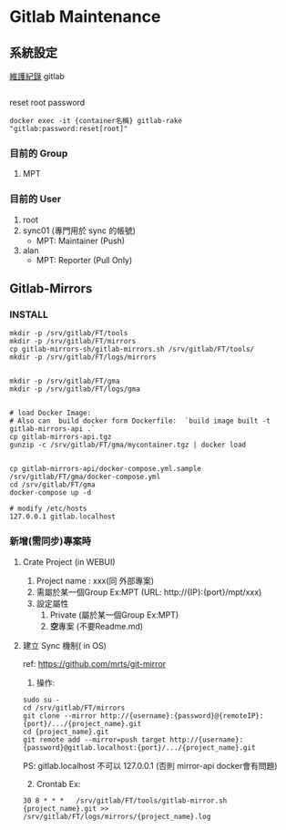 # Gitlab Maintenance


## 系統設定 
[維護紀錄](log.md)
gitlab
```
```
reset root password
```
docker exec -it {container名稱} gitlab-rake "gitlab:password:reset[root]"
```

### 目前的 Group 
1. MPT

### 目前的 User 

1. root  		
2. sync01 	(專門用於 sync 的帳號)
	* MPT: Maintainer (Push)
3. alan
	* MPT: Reporter (Pull Only)


## Gitlab-Mirrors 

### INSTALL
```
mkdir -p /srv/gitlab/FT/tools
mkdir -p /srv/gitlab/FT/mirrors
cp gitlab-mirrors-sh/gitlab-mirrors.sh /srv/gitlab/FT/tools/
mkdir -p /srv/gitlab/FT/logs/mirrors


mkdir -p /srv/gitlab/FT/gma
mkdir -p /srv/gitlab/FT/logs/gma


# load Docker Image:
# Also can  build docker form Dockerfile:  `build image built -t  gitlab-mirrors-api .`
cp gitlab-mirrors-api.tgz   
gunzip -c /srv/gitlab/FT/gma/mycontainer.tgz | docker load


cp gitlab-mirrors-api/docker-compose.yml.sample /srv/gitlab/FT/gma/docker-compose.yml
cd /srv/gitlab/FT/gma
docker-compose up -d

# modify /etc/hosts
127.0.0.1 gitlab.localhost

```

### 新增(需同步)專案時 

1. Crate Project (in WEBUI)
	1. Project name : xxx(同 外部專案) 
	2. 需屬於某一個Group Ex:MPT   (URL: http://{IP}:{port}/mpt/xxx)
	3. 設定屬性
		1. Private (屬於某一個Group Ex:MPT)
		2. **空**專案 (不要Readme.md)

2. 建立 Sync 機制( in OS) 

	ref: https://github.com/mrts/git-mirror
	
	1. 操作:
	```
	sudo su -
	cd /srv/gitlab/FT/mirrors
	git clone --mirror http://{username}:{password}@{remoteIP}:{port}/.../{project_name}.git
	cd {project_name}.git
	git remote add --mirror=push target http://{username}:{password}@gitlab.localhost:{port}/.../{project_name}.git
	```
	PS: gitlab.localhost 不可以 127.0.0.1 (否則 mirror-api docker會有問題)

	2. Crontab Ex:
	```
	30 8 * * *   /srv/gitlab/FT/tools/gitlab-mirror.sh {project_name}.git >> /srv/gitlab/FT/logs/mirrors/{project_name}.log
	```
